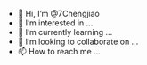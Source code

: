 - 👋 Hi, I’m @7Chengjiao
- 👀 I’m interested in ...
- 🌱 I’m currently learning ...
- 💞️ I’m looking to collaborate on ...
- 📫 How to reach me ...

<!---
7Chengjiao/7Chengjiao is a ✨ special ✨ repository because its `README.md` (this file) appears on your GitHub profile.
You can click the Preview link to take a look at your changes.
--->
